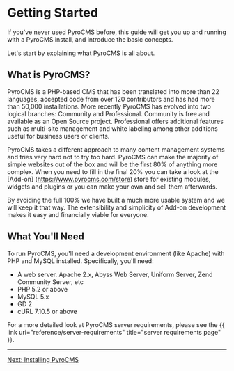 # Getting Started

If you've never used PyroCMS before, this guide will get you up and running with a PyroCMS install, and introduce the basic concepts. 

Let's start by explaining what PyroCMS is all about.

</div>
<div class="doc_content">

## What is PyroCMS?

PyroCMS is a PHP-based CMS that has been translated into more than 22 languages, accepted code from over 120 contributors and has had more than 50,000 installations. More recently PyroCMS has evolved into two logical branches: Community and Professional. Community is free and available as an Open Source project. Professional offers additional features such as multi-site management and white labeling among other additions useful for business users or clients.

PyroCMS takes a different approach to many content management systems and tries very hard not to try too hard. PyroCMS can make the majority of simple websites out of the box and will be the first 80% of anything more complex. When you need to fill in the final 20% you can take a look at the [Add-on] (https://www.pyrocms.com/store) store for existing modules, widgets and plugins or you can make your own and sell them afterwards.

By avoiding the full 100% we have built a much more usable system and we will keep it that way. The extensibility and simplicity of Add-on development makes it easy and financially viable for everyone.

## What You'll Need

To run PyroCMS, you'll need a development environment (like Apache) with PHP and MySQL installed. Specifically, you'll need:

* A web server. Apache 2.x, Abyss Web Server, Uniform Server, Zend Community Server, etc
* PHP 5.2 or above
* MySQL 5.x
* GD 2
* cURL 7.10.5 or above

For a more detailed look at PyroCMS server requirements, please see the {{ link uri="reference/server-requirements" title="server requirements page" }}.

<hr>

<a href="getting-started/installing-pyrocms" class="btn">Next: Installing PyroCMS</a>
